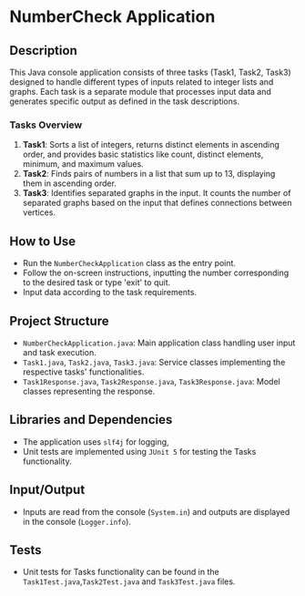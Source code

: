 # NumberCheck Application

## Description
This Java console application consists of three tasks (Task1, Task2, Task3) designed to handle different types of inputs related to integer lists and graphs. Each task is a separate module that processes input data and generates specific output as defined in the task descriptions.

### Tasks Overview
1. **Task1**: Sorts a list of integers, returns distinct elements in ascending order, and provides basic statistics like count, distinct elements, minimum, and maximum values.
2. **Task2**: Finds pairs of numbers in a list that sum up to 13, displaying them in ascending order.
3. **Task3**: Identifies separated graphs in the input. It counts the number of separated graphs based on the input that defines connections between vertices.

## How to Use
- Run the `NumberCheckApplication` class as the entry point.
- Follow the on-screen instructions, inputting the number corresponding to the desired task or type 'exit' to quit.
- Input data according to the task requirements.

## Project Structure
- `NumberCheckApplication.java`: Main application class handling user input and task execution.
- `Task1.java`, `Task2.java`, `Task3.java`: Service classes implementing the respective tasks' functionalities.
- `Task1Response.java`, `Task2Response.java`, `Task3Response.java`: Model classes representing the response.

## Libraries and Dependencies
- The application uses `slf4j` for logging,
- Unit tests are implemented using `JUnit 5` for testing the Tasks functionality.

## Input/Output
- Inputs are read from the console (`System.in`) and outputs are displayed in the console (`Logger.info`).

## Tests
- Unit tests for Tasks functionality can be found in the `Task1Test.java`,`Task2Test.java` and `Task3Test.java` files.
